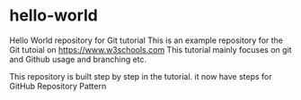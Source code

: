 # hello-world
Hello World repository for Git tutorial
This is an example repository for the Git tutoial on https://www.w3schools.com
This tutorial mainly focuses on git and Github usage and branching etc.

This repository is built step by step in the tutorial.
it now have steps for GitHub Repository Pattern
